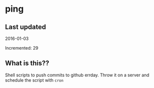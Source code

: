 # ping

## Last updated
2016-01-03

Incremented: 29

## What is this?? 
Shell scripts to push commits to github errday. Throw it on a server and schedule the script with `cron`
